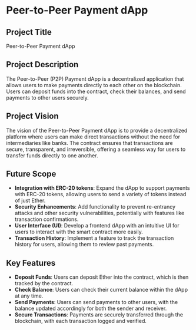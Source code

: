 # Peer-to-Peer Payment dApp

## Project Title
Peer-to-Peer Payment dApp

## Project Description
The Peer-to-Peer (P2P) Payment dApp is a decentralized application that allows users to make payments directly to each other on the blockchain. Users can deposit funds into the contract, check their balances, and send payments to other users securely.

## Project Vision
The vision of the Peer-to-Peer Payment dApp is to provide a decentralized platform where users can make direct transactions without the need for intermediaries like banks. The contract ensures that transactions are secure, transparent, and irreversible, offering a seamless way for users to transfer funds directly to one another.

## Future Scope
- **Integration with ERC-20 tokens**: Expand the dApp to support payments with ERC-20 tokens, allowing users to send a variety of tokens instead of just Ether.
- **Security Enhancements**: Add functionality to prevent re-entrancy attacks and other security vulnerabilities, potentially with features like transaction confirmations.
- **User Interface (UI)**: Develop a frontend dApp with an intuitive UI for users to interact with the smart contract more easily.
- **Transaction History**: Implement a feature to track the transaction history for users, allowing them to review past payments.

## Key Features
- **Deposit Funds**: Users can deposit Ether into the contract, which is then tracked by the contract.
- **Check Balance**: Users can check their current balance within the dApp at any time.
- **Send Payments**: Users can send payments to other users, with the balance updated accordingly for both the sender and receiver.
- **Secure Transactions**: Payments are securely transferred through the blockchain, with each transaction logged and verified.
